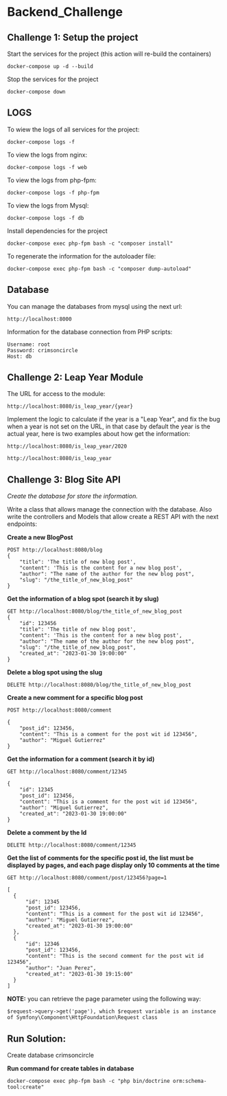 # Backend_Challenge

## Challenge 1: Setup the project
Start the services for the project (this action will re-build the containers)

`docker-compose up -d --build`

Stop the services for the project

`docker-compose down`

## LOGS

To wiew the logs of all services for the project:

`docker-compose logs -f`

To view the logs from nginx:

`docker-compose logs -f web`

To view the logs from php-fpm:

`docker-compose logs -f php-fpm`

To view the logs from Mysql:

`docker-compose logs -f db`

Install dependencies for the project

`docker-compose exec php-fpm bash -c "composer install"`

To regenerate the information for the autoloader file:

`docker-compose exec php-fpm bash -c "composer dump-autoload"`


## Database

You can manage the databases from mysql using the next url:

`http://localhost:8000`

Information for the database connection from PHP scripts:

```
Username: root
Password: crimsoncircle
Host: db
```

## Challenge 2: Leap Year Module

The URL for access to the module:

`http://localhost:8080/is_leap_year/{year}`

Implement the logic to calculate if the year is a "Leap Year", and fix the bug when a year is not set on the URL, in that case by default the year is the actual year, here is two examples about how get the information:

`http://localhost:8080/is_leap_year/2020`

`http://localhost:8080/is_leap_year`


## Challenge 3: Blog Site API

*Create the database for store the information.* 

Write a class that allows manage the connection with the database. Also write the controllers and Models that allow create a REST API with the next endpoints:

**Create a new BlogPost**

```
POST http://localhost:8080/blog
{
    "title": 'The title of new blog post',
    "content": 'This is the content for a new blog post',
    "author": "The name of the author for the new blog post",
    "slug": "/the_title_of_new_blog_post"
}
```

**Get the information of a blog spot (search it by slug)**

```
GET http://localhost:8080/blog/the_title_of_new_blog_post
{
    "id": 123456
    "title": 'The title of new blog post',
    "content": 'This is the content for a new blog post',
    "author": "The name of the author for the new blog post",
    "slug": "/the_title_of_new_blog_post",
    "created_at": "2023-01-30 19:00:00"
}
```

**Delete a blog spot using the slug**

`DELETE http://localhost:8080/blog/the_title_of_new_blog_post`


**Create a new comment for a specific blog post**

```
POST http://localhost:8080/comment

{
    "post_id": 123456,
    "content": "This is a comment for the post wit id 123456",
    "author": "Miguel Gutierrez"
}
```

**Get the information for a comment (search it by id)**

```
GET http://localhost:8080/comment/12345

{
    "id": 12345
    "post_id": 123456,
    "content": "This is a comment for the post wit id 123456",
    "author": "Miguel Gutierrez",
    "created_at": "2023-01-30 19:00:00"
}
```

**Delete a comment by the Id**

`DELETE http://localhost:8080/comment/12345`


**Get the list of comments for the specific post id, the list must be displayed by pages, and each page display only 10 comments at the time**

```
GET http://localhost:8080/comment/post/123456?page=1

[
  {
      "id": 12345
      "post_id": 123456,
      "content": "This is a comment for the post wit id 123456",
      "author": "Miguel Gutierrez",
      "created_at": "2023-01-30 19:00:00"
  },
  {
      "id": 12346
      "post_id": 123456,
      "content": "This is the second comment for the post wit id 123456",
      "author": "Juan Perez",
      "created_at": "2023-01-30 19:15:00"
  }
]
```

**NOTE:** you can retrieve the page parameter using the following way:

`$request->query->get('page'), which $request variable is an instance of Symfony\Component\HttpFoundation\Request class`

## Run Solution: 

Create database crimsoncircle

**Run command for create tables in database**

`docker-compose exec php-fpm bash -c "php bin/doctrine orm:schema-tool:create"`